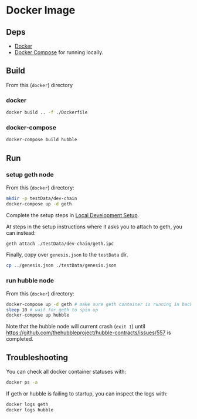 # Docker Image

## Deps

- [Docker](https://docs.docker.com/engine/install/)
- [Docker Compose](https://docs.docker.com/compose/install/) for running locally.

## Build

From this (`docker`) directory

### docker

```sh
docker build .. -f ./Dockerfile
``` 

### docker-compose

```sh
docker-compose build hubble
```

## Run

### setup geth node

From this (`docker`) directory:

```sh
mkdir -p testData/dev-chain
docker-compose up -d geth
```

Complete the setup steps in [Local Development Setup](../SETUP.md).

At steps in the setup instructions where it asks you to attach to geth, you can instead:
```sh
geth attach ./testData/dev-chain/geth.ipc
```

Finally, copy over `genesis.json` to the `testData` dir.
```sh
cp ../genesis.json ./testData/genesis.json
```

### run hubble node

From this (`docker`) directory:

```sh
docker-compose up -d geth # make sure geth container is running in background
sleep 10 # wait for geth to spin up
docker-compose up hubble 
```

Note that the hubble node will current crash (`exit 1`) until https://github.com/thehubbleproject/hubble-contracts/issues/557 is completed.

## Troubleshooting

You can check all docker container statuses with:
```sh
docker ps -a
```

If geth or hubble is failing to startup, you can inspect the logs with:
```sh
docker logs geth
docker logs hubble
```